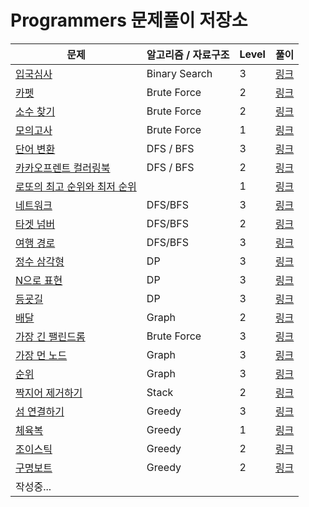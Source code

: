 # Programmers 문제풀이 저장소

| 문제 | 알고리즘 / 자료구조   | Level | 풀이 |
|-----------------------------------------------------------------------|---------------| --- |------------------------------------------|
| [입국심사](https://programmers.co.kr/learn/courses/30/lessons/43238)    | Binary Search | 3 | [링크](https://praetoriani.tistory.com/26) |
| [카펫](https://programmers.co.kr/learn/courses/30/lessons/42842)       | Brute Force | 2 | [링크](https://praetoriani.tistory.com/9)  |
| [소수 찾기](https://programmers.co.kr/learn/courses/30/lessons/42839)   | Brute Force   | 2 | [링크](https://praetoriani.tistory.com/8)  |
| [모의고사](https://programmers.co.kr/learn/courses/30/lessons/42840)    | Brute Force   | 1 | [링크](https://praetoriani.tistory.com/7)  |
| [단어 변환](https://programmers.co.kr/learn/courses/30/lessons/43163)   | DFS / BFS     | 3 | [링크](https://praetoriani.tistory.com/12) |
| [카카오프렌트 컬러링북](https://programmers.co.kr/learn/courses/30/lessons/1829) | DFS / BFS     | 2 | [링크](https://praetoriani.tistory.com/56) |
| [로또의 최고 순위와 최저 순위](https://programmers.co.kr/learn/courses/30/lessons/77484) |               | 1 | [링크](https://praetoriani.tistory.com/57) |
| [네트워크](https://programmers.co.kr/learn/courses/30/lessons/43162?language=java) | DFS/BFS       | 3 | [링크](https://praetoriani.tistory.com/11) | 
| [타겟 넘버](https://programmers.co.kr/learn/courses/30/lessons/43165)   | DFS/BFS       | 2 | [링크](https://praetoriani.tistory.com/10) | 
| [여행 경로](https://programmers.co.kr/learn/courses/30/lessons/43164)   | DFS/BFS       | 3 | [링크](https://praetoriani.tistory.com/13) | 
| [정수 삼각형](https://programmers.co.kr/learn/courses/30/lessons/43105)  | DP            | 3 | [링크](https://praetoriani.tistory.com/28) |
| [N으로 표현](https://programmers.co.kr/learn/courses/30/lessons/42895)  | DP            | 3 | [링크](https://praetoriani.tistory.com/27) |
| [등굣길](https://programmers.co.kr/learn/courses/30/lessons/42898)      | DP            | 3 | [링크](https://praetoriani.tistory.com/29) |
| [배달](https://programmers.co.kr/learn/courses/30/lessons/12978)       | Graph         | 2 | [링크](https://praetoriani.tistory.com/39) |
| [가장 긴 팰린드롬](https://programmers.co.kr/learn/courses/30/lessons/12904) | Brute Force   | 3 | [링크](https://praetoriani.tistory.com/34) |
| [가장 먼 노드](https://programmers.co.kr/learn/courses/30/lessons/49189) | Graph         | 3 | [링크](https://praetoriani.tistory.com/30) |
| [순위](https://programmers.co.kr/learn/courses/30/lessons/49191)       | Graph         | 3 | [링크](https://praetoriani.tistory.com/31) |
| [짝지어 제거하기](https://programmers.co.kr/learn/courses/30/lessons/12973) | Stack         | 2      | [링크](https://praetoriani.tistory.com/58) | 
| [섬 연결하기](https://programmers.co.kr/learn/courses/30/lessons/42861) | Greedy | 3 | [링크](https://praetoriani.tistory.com/24) |
| [체육복](https://programmers.co.kr/learn/courses/30/lessons/42862) | Greedy | 1 | [링크](https://praetoriani.tistory.com/21) |
| [조이스틱](https://programmers.co.kr/learn/courses/30/lessons/42860) | Greedy | 2 | [링크](https://praetoriani.tistory.com/22) |
| [구명보트](https://programmers.co.kr/learn/courses/30/lessons/42885) | Greedy| 2 | [링크](https://praetoriani.tistory.com/59) |
| 작성중... | | | |